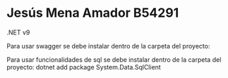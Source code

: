 # Jesús Mena Amador B54291
.NET v9

Para usar swagger se debe instalar dentro de la carpeta del proyecto:

Para usar funcionalidades de sql se debe instalar dentro de la carpeta del proyecto:
dotnet add package System.Data.SqlClient